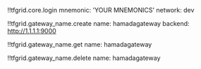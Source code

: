 !!tfgrid.core.login
	mnemonic: 'YOUR MNEMONICS'
	network: dev

!!tfgrid.gateway_name.create 
	name: hamadagateway
	backend: http://1.1.1.1:9000

!!tfgrid.gateway_name.get
	name: hamadagateway

!!tfgrid.gateway_name.delete
	name: hamadagateway